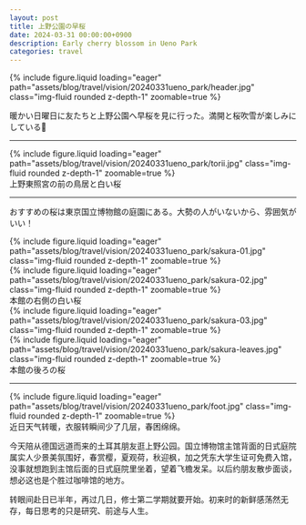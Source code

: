 ```yaml
---
layout: post
title: 上野公園の早桜
date: 2024-03-31 00:00:00+0900
description: Early cherry blossom in Ueno Park
categories: travel
---
```


<div class="col-sm mt-3 mt-md-0">
    {% include figure.liquid loading="eager" path="assets/blog/travel/vision/20240331ueno_park/header.jpg" class="img-fluid rounded z-depth-1" zoomable=true %}
</div>


暖かい日曜日に友たちと上野公園へ早桜を見に行った。満開と桜吹雪が楽しみにしている🌸
<hr>


<div class="row mt-3">
    <div class="col-sm mt-3 mt-md-0">
        {% include figure.liquid loading="eager" path="assets/blog/travel/vision/20240331ueno_park/torii.jpg" class="img-fluid rounded z-depth-1" zoomable=true %}
    </div>
</div>
<div class="caption">
    上野東照宮の前の鳥居と白い桜
</div>
<hr>


おすすめの桜は東京国立博物館の庭園にある。大勢の人がいないから、雰囲気がいい！
<div class="row mt-3">
    <div class="col-sm mt-3 mt-md-0">
        {% include figure.liquid loading="eager" path="assets/blog/travel/vision/20240331ueno_park/sakura-01.jpg" class="img-fluid rounded z-depth-1" zoomable=true %}
    </div>
</div>
<div class="row mt-3">
    <div class="col-sm mt-3 mt-md-0">
        {% include figure.liquid loading="eager" path="assets/blog/travel/vision/20240331ueno_park/sakura-02.jpg" class="img-fluid rounded z-depth-1" zoomable=true %}
    </div>
</div>
<div class="caption">
    本館の右側の白い桜
</div>


<div class="row mt-3">
    <div class="col-sm mt-3 mt-md-0">
        {% include figure.liquid loading="eager" path="assets/blog/travel/vision/20240331ueno_park/sakura-03.jpg" class="img-fluid rounded z-depth-1" zoomable=true %}
    </div>
</div>
<div class="row mt-3">
    <div class="col-sm mt-3 mt-md-0">
        {% include figure.liquid loading="eager" path="assets/blog/travel/vision/20240331ueno_park/sakura-leaves.jpg" class="img-fluid rounded z-depth-1" zoomable=true %}
    </div>
</div>
<div class="caption">
    本館の後ろの桜
</div>
<hr>


<div class="row mt-3">
    <div class="col-sm mt-3 mt-md-0">
        {% include figure.liquid loading="eager" path="assets/blog/travel/vision/20240331ueno_park/foot.jpg" class="img-fluid rounded z-depth-1" zoomable=true %}
    </div>
</div>
近日天气转暖，衣服转瞬间少了几层，春困绵绵。

今天陪从德国远道而来的土耳其朋友逛上野公园。国立博物馆主馆背面的日式庭院属实人少景美氛围好，春赏樱，夏观荷，秋迎枫，加之凭东大学生证可免费入馆，没事就想跑到主馆后面的日式庭院里坐着，望着飞檐发呆。以后约朋友散步面谈，想必这也是个胜过咖啡馆的地方。

转眼间赴日已半年，再过几日，修士第二学期就要开始。初来时的新鲜感荡然无存，每日思考的只是研究、前途与人生。